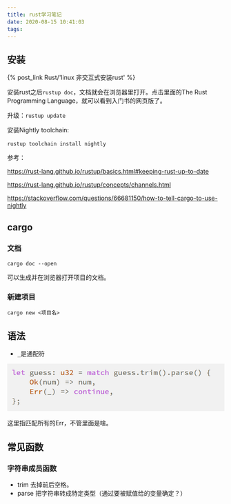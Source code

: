 ```yaml
---
title: rust学习笔记
date: 2020-08-15 10:41:03
tags:
---
```


## 安装

{% post_link Rust/'linux 非交互式安装rust' %}

安装rust之后`rustup doc`，文档就会在浏览器里打开。点击里面的The Rust Programming Language，就可以看到入门书的网页版了。

升级：`rustup update`

安装Nightly toolchain:

```shell
rustup toolchain install nightly
```

参考：

<https://rust-lang.github.io/rustup/basics.html#keeping-rust-up-to-date>

<https://rust-lang.github.io/rustup/concepts/channels.html>

<https://stackoverflow.com/questions/66681150/how-to-tell-cargo-to-use-nightly>

## cargo

### 文档

```shell
cargo doc --open
```

可以生成并在浏览器打开项目的文档。

### 新建项目

```shell
cargo new <项目名>
```

## 语法

- `_`是通配符

![在这里插入图片描述](rust学习笔记/20200814170430309.png)

这里指匹配所有的Err，不管里面是啥。

## 常见函数

### 字符串成员函数

- trim
去掉前后空格。
- parse
把字符串转成特定类型（通过要被赋值给的变量确定？）

